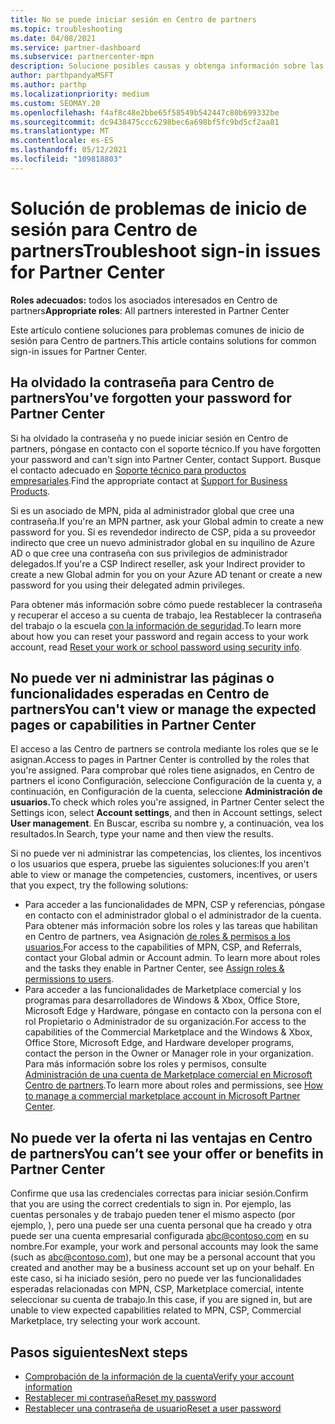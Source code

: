 ```yaml
---
title: No se puede iniciar sesión en Centro de partners
ms.topic: troubleshooting
ms.date: 04/08/2021
ms.service: partner-dashboard
ms.subservice: partnercenter-mpn
description: Solucione posibles causas y obtenga información sobre las soluciones para cuando no puede iniciar sesión en Centro de partners; obtenga más información sobre el restablecimiento de contraseñas, la comprobación de roles y la comprobación de credenciales.
author: parthpandyaMSFT
ms.author: parthp
ms.localizationpriority: medium
ms.custom: SEOMAY.20
ms.openlocfilehash: f4af8c48e2bbe65f58549b542447c80b699332be
ms.sourcegitcommit: dc9438475ccc6298bec6a698bf5fc9bd5cf2aa81
ms.translationtype: MT
ms.contentlocale: es-ES
ms.lasthandoff: 05/12/2021
ms.locfileid: "109818803"
---
```

# <a name="troubleshoot-sign-in-issues-for-partner-center"></a><span data-ttu-id="c1206-103">Solución de problemas de inicio de sesión para Centro de partners</span><span class="sxs-lookup"><span data-stu-id="c1206-103">Troubleshoot sign-in issues for Partner Center</span></span>

<span data-ttu-id="c1206-104">**Roles adecuados:** todos los asociados interesados en Centro de partners</span><span class="sxs-lookup"><span data-stu-id="c1206-104">**Appropriate roles**: All partners interested in Partner Center</span></span>

<span data-ttu-id="c1206-105">Este artículo contiene soluciones para problemas comunes de inicio de sesión para Centro de partners.</span><span class="sxs-lookup"><span data-stu-id="c1206-105">This article contains solutions for common sign-in issues for Partner Center.</span></span>

## <a name="youve-forgotten-your-password-for-partner-center"></a><span data-ttu-id="c1206-106">Ha olvidado la contraseña para Centro de partners</span><span class="sxs-lookup"><span data-stu-id="c1206-106">You've forgotten your password for Partner Center</span></span>

<span data-ttu-id="c1206-107">Si ha olvidado la contraseña y no puede iniciar sesión en Centro de partners, póngase en contacto con el soporte técnico.</span><span class="sxs-lookup"><span data-stu-id="c1206-107">If you have forgotten your password and can't sign into Partner Center, contact Support.</span></span> <span data-ttu-id="c1206-108">Busque el contacto adecuado en [Soporte técnico para productos empresariales](/microsoft-365/admin/contact-support-for-business-products).</span><span class="sxs-lookup"><span data-stu-id="c1206-108">Find the appropriate contact at [Support for Business Products](/microsoft-365/admin/contact-support-for-business-products).</span></span>

<span data-ttu-id="c1206-109">Si es un asociado de MPN, pida al administrador global que cree una contraseña.</span><span class="sxs-lookup"><span data-stu-id="c1206-109">If you're an MPN partner, ask your Global admin to create a new password for you.</span></span> <span data-ttu-id="c1206-110">Si es revendedor indirecto de CSP, pida a su proveedor indirecto que cree un nuevo administrador global en su inquilino de Azure AD o que cree una contraseña con sus privilegios de administrador delegados.</span><span class="sxs-lookup"><span data-stu-id="c1206-110">If you're a CSP Indirect reseller, ask your Indirect provider to create a new Global admin for you on your Azure AD tenant or create a new password for you using their delegated admin privileges.</span></span>

<span data-ttu-id="c1206-111">Para obtener más información sobre cómo puede restablecer la contraseña y recuperar el acceso a su cuenta de trabajo, lea Restablecer la contraseña del trabajo o la escuela [con la información de seguridad](/azure/active-directory/user-help/active-directory-passwords-update-your-own-password#how-to-change-your-password).</span><span class="sxs-lookup"><span data-stu-id="c1206-111">To learn more about how you can reset your password and regain access to your work account, read [Reset your work or school password using security info](/azure/active-directory/user-help/active-directory-passwords-update-your-own-password#how-to-change-your-password).</span></span>

## <a name="you-cant-view-or-manage-the-expected-pages-or-capabilities-in-partner-center"></a><span data-ttu-id="c1206-112">No puede ver ni administrar las páginas o funcionalidades esperadas en Centro de partners</span><span class="sxs-lookup"><span data-stu-id="c1206-112">You can't view or manage the expected pages or capabilities in Partner Center</span></span>

<span data-ttu-id="c1206-113">El acceso a las Centro de partners se controla mediante los roles que se le asignan.</span><span class="sxs-lookup"><span data-stu-id="c1206-113">Access to pages in Partner Center is controlled by the roles that you're assigned.</span></span> <span data-ttu-id="c1206-114">Para comprobar qué roles tiene asignados, en Centro de partners el icono Configuración, seleccione Configuración de la cuenta y, a continuación, en Configuración de la cuenta, seleccione **Administración de usuarios.**</span><span class="sxs-lookup"><span data-stu-id="c1206-114">To check which roles you're assigned, in Partner Center select the Settings icon, select **Account settings**, and then in Account settings, select **User management**.</span></span> <span data-ttu-id="c1206-115">En Buscar, escriba su nombre y, a continuación, vea los resultados.</span><span class="sxs-lookup"><span data-stu-id="c1206-115">In Search, type your name and then view the results.</span></span>

<span data-ttu-id="c1206-116">Si no puede ver ni administrar las competencias, los clientes, los incentivos o los usuarios que espera, pruebe las siguientes soluciones:</span><span class="sxs-lookup"><span data-stu-id="c1206-116">If you aren't able to view or manage the competencies, customers, incentives, or users that you expect, try the following solutions:</span></span>

- <span data-ttu-id="c1206-117">Para acceder a las funcionalidades de MPN, CSP y referencias, póngase en contacto con el administrador global o el administrador de la cuenta. Para obtener más información sobre los roles y las tareas que habilitan en Centro de partners, vea Asignación [de roles & permisos a los usuarios.](permissions-overview.md)</span><span class="sxs-lookup"><span data-stu-id="c1206-117">For access to the capabilities of MPN, CSP, and Referrals, contact your Global admin or Account admin. To learn more about roles and the tasks they enable in Partner Center, see [Assign roles & permissions to users](permissions-overview.md).</span></span>
- <span data-ttu-id="c1206-118">Para acceder a las funcionalidades de Marketplace comercial y los programas para desarrolladores de Windows & Xbox, Office Store, Microsoft Edge y Hardware, póngase en contacto con la persona con el rol Propietario o Administrador de su organización.</span><span class="sxs-lookup"><span data-stu-id="c1206-118">For access to the capabilities of the Commercial Marketplace and the Windows & Xbox, Office Store, Microsoft Edge, and Hardware developer programs, contact the person in the Owner or Manager role in your organization.</span></span> <span data-ttu-id="c1206-119">Para más información sobre los roles y permisos, consulte [Administración de una cuenta de Marketplace comercial en Microsoft Centro de partners](/azure/marketplace/partner-center-portal/manage-account#define-user-roles-and-permissions).</span><span class="sxs-lookup"><span data-stu-id="c1206-119">To learn more about roles and permissions, see [How to manage a commercial marketplace account in Microsoft Partner Center](/azure/marketplace/partner-center-portal/manage-account#define-user-roles-and-permissions).</span></span>

## <a name="you-cant-see-your-offer-or-benefits-in-partner-center"></a><span data-ttu-id="c1206-120">No puede ver la oferta ni las ventajas en Centro de partners</span><span class="sxs-lookup"><span data-stu-id="c1206-120">You can’t see your offer or benefits in Partner Center</span></span>

<span data-ttu-id="c1206-121">Confirme que usa las credenciales correctas para iniciar sesión.</span><span class="sxs-lookup"><span data-stu-id="c1206-121">Confirm that you are using the correct credentials to sign in.</span></span> <span data-ttu-id="c1206-122">Por ejemplo, las cuentas personales y de trabajo pueden tener el mismo aspecto (por ejemplo, ), pero una puede ser una cuenta personal que ha creado y otra puede ser una cuenta empresarial configurada abc@contoso.com en su nombre.</span><span class="sxs-lookup"><span data-stu-id="c1206-122">For example, your work and personal accounts may look the same (such as abc@contoso.com), but one may be a personal account that you created and another may be a business account set up on your behalf.</span></span> <span data-ttu-id="c1206-123">En este caso, si ha iniciado sesión, pero no puede ver las funcionalidades esperadas relacionadas con MPN, CSP, Marketplace comercial, intente seleccionar su cuenta de trabajo.</span><span class="sxs-lookup"><span data-stu-id="c1206-123">In this case, if you are signed in, but are unable to view expected capabilities related to MPN, CSP, Commercial Marketplace, try selecting your work account.</span></span>

## <a name="next-steps"></a><span data-ttu-id="c1206-124">Pasos siguientes</span><span class="sxs-lookup"><span data-stu-id="c1206-124">Next steps</span></span>

- [<span data-ttu-id="c1206-125">Comprobación de la información de la cuenta</span><span class="sxs-lookup"><span data-stu-id="c1206-125">Verify your account information</span></span>](verification-responses.md)
- [<span data-ttu-id="c1206-126">Restablecer mi contraseña</span><span class="sxs-lookup"><span data-stu-id="c1206-126">Reset my password</span></span>](reset-my-pasword.md)
- [<span data-ttu-id="c1206-127">Restablecer una contraseña de usuario</span><span class="sxs-lookup"><span data-stu-id="c1206-127">Reset a user password</span></span>](reset-a-user-password.md)